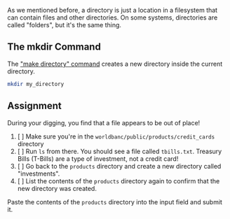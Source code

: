 As we mentioned before, a directory is just a location in a filesystem that can contain files and other directories. On some systems, directories are called "folders", but it's the same thing.

## The mkdir Command

The ["make directory" command](https://www.ibm.com/docs/en/aix/7.3?topic=m-mkdir-command) creates a new directory inside the current directory.

```bash
mkdir my_directory
```

## Assignment

During your digging, you find that a file appears to be out of place!

1. [ ] Make sure you're in the `worldbanc/public/products/credit_cards` directory
2. [ ] Run `ls` from there. You should see a file called `tbills.txt`. Treasury Bills (T-Bills) are a type of investment, not a credit card!
3. [ ] Go back to the `products` directory and create a new directory called "investments".
4. [ ] List the contents of the `products` directory again to confirm that the new directory was created.

Paste the contents of the `products` directory into the input field and submit it.